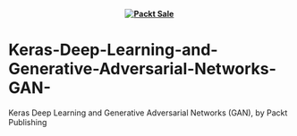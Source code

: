 
<b><p align='center'>[![Packt Sale](https://static.packt-cdn.com/assets/images/packt+events/Improve_UX.png)](https://packt.link/algotradingpython)</p></b> 

# Keras-Deep-Learning-and-Generative-Adversarial-Networks-GAN-
Keras Deep Learning and Generative Adversarial Networks (GAN), by Packt Publishing
